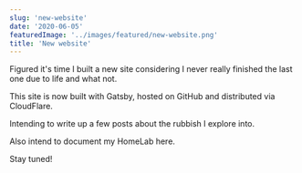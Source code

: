 ```yaml
---
slug: 'new-website'
date: '2020-06-05'
featuredImage: '../images/featured/new-website.png'
title: 'New website'
---
```


Figured it's time I built a new site considering I never really finished the last one due to life and what not.

This site is now built with Gatsby, hosted on GitHub and distributed via CloudFlare.

Intending to write up a few posts about the rubbish I explore into.

Also intend to document my HomeLab here.

Stay tuned!
